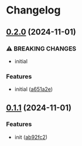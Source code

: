 # Changelog

## [0.2.0](https://github.com/devuri/zipit/compare/v0.1.1...v0.2.0) (2024-11-01)


### ⚠ BREAKING CHANGES

* initial

### Features

* initial ([a651a2e](https://github.com/devuri/zipit/commit/a651a2ebdd4de26dbbe9ed134ef60da371ce58aa))

## [0.1.1](https://github.com/devuri/zipit/compare/v0.1.0...v0.1.1) (2024-11-01)


### Features

* init ([ab92fc2](https://github.com/devuri/zipit/commit/ab92fc2af972789b672af0253a470c538625673b))

